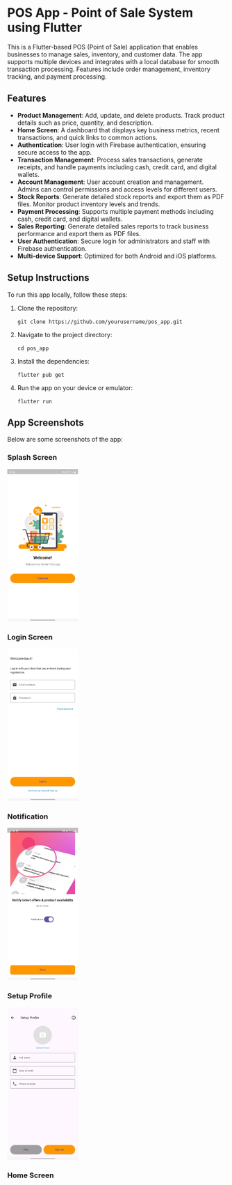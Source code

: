 <body>

  <h1>POS App - Point of Sale System using Flutter</h1>
  <p>This is a Flutter-based POS (Point of Sale) application that enables businesses to manage sales, inventory, and customer data. The app supports multiple devices and integrates with a local database for smooth transaction processing. Features include order management, inventory tracking, and payment processing.</p>

  <h2>Features</h2>
  <ul>
    <li><strong>Product Management</strong>: Add, update, and delete products. Track product details such as price, quantity, and description.</li>
    <li><strong>Home Screen</strong>: A dashboard that displays key business metrics, recent transactions, and quick links to common actions.</li>
    <li><strong>Authentication</strong>: User login with Firebase authentication, ensuring secure access to the app.</li>
    <li><strong>Transaction Management</strong>: Process sales transactions, generate receipts, and handle payments including cash, credit card, and digital wallets.</li>
    <li><strong>Account Management</strong>: User account creation and management. Admins can control permissions and access levels for different users.</li>
    <li><strong>Stock Reports</strong>: Generate detailed stock reports and export them as PDF files. Monitor product inventory levels and trends.</li>
    <li><strong>Payment Processing</strong>: Supports multiple payment methods including cash, credit card, and digital wallets.</li>
    <li><strong>Sales Reporting</strong>: Generate detailed sales reports to track business performance and export them as PDF files.</li>
    <li><strong>User Authentication</strong>: Secure login for administrators and staff with Firebase authentication.</li>
    <li><strong>Multi-device Support</strong>: Optimized for both Android and iOS platforms.</li>
  </ul>

  <h2>Setup Instructions</h2>
  <p>To run this app locally, follow these steps:</p>
  <ol>
    <li>Clone the repository:</li>
    <pre><code>git clone https://github.com/yourusername/pos_app.git</code></pre>
    <li>Navigate to the project directory:</li>
    <pre><code>cd pos_app</code></pre>
    <li>Install the dependencies:</li>
    <pre><code>flutter pub get</code></pre>
    <li>Run the app on your device or emulator:</li>
    <pre><code>flutter run</code></pre>
  </ol>

  <h2>App Screenshots</h2>
  <p>Below are some screenshots of the app:</p>

  <div class="screenshot-section">
    <div class="screenshot">
      <h3>Splash Screen</h3>
      <img src="assets/splash_screen.jpg" alt="Splash Screen" height="350" style="margin-right: 10px;>
    </div>
    <div class="screenshot">
      <h3>Login Screen</h3>
      <img src="assets/login_screen.jpg" alt="Login Screen" height="350" style="margin-right: 10px;>
    </div>
    <div class="screenshot">
      <h3>Notification</h3>
      <img src="assets/notification_screen.jpg" alt="Notification" height="350" style="margin-right: 10px;>
    </div>
    <div class="screenshot">
      <h3>Setup Profile</h3>
      <img src="assets/Setup_profile.jpg" alt="Setup Profile" height="350" style="margin-right: 10px;>
    </div>
    <div class="screenshot">
      <h3>Home Screen</h3>
      <img src="assets/home_screen.jpg" alt="Home Screen" height="350" style="margin-right: 10px;>
    </div>
  </div>

  <h2>Dependencies</h2>
  <p>This app uses the following dependencies:</p>
  <ul>
    <li><b>firebase_auth</b>: Firebase authentication package.</li>
    <li><b>firebase_core</b>: Core Firebase functionality for Flutter.</li>
    <li><b>cloud_firestore</b>: Firestore database integration for storing transaction data.</li>
    <li><b>fluttertoast</b>: Custom toast notifications for user feedback.</li>
    <li><b>sqflite</b>: Local SQLite database for storing product inventory and orders (if applicable).</li>
    <li><b>pdf</b>: Library to generate and export reports in PDF format.</li>
  </ul>

  <h2>Contributing</h2>
  <p>If you'd like to contribute to this project, feel free to fork the repository and create a pull request. Ensure your changes align with the app’s functionality and design.</p>

  <h2>License</h2>
  <p>This project is licensed under the MIT License.</p>

</body>
